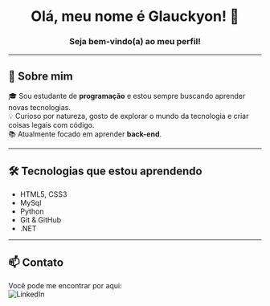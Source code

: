 <h1 align="center">Olá, meu nome é Glauckyon! 👋</h1>

<h3 align="center">
  Seja bem-vindo(a) ao meu perfil!  
</h3>

---

## 🚀 Sobre mim

🎓 Sou estudante de **programação** e estou sempre buscando aprender novas tecnologias.  
💡 Curioso por natureza, gosto de explorar o mundo da tecnologia e criar coisas legais com código.  
📚 Atualmente focado em aprender **back-end**.

---

## 🛠️ Tecnologias que estou aprendendo

- HTML5, CSS3
- MySql
- Python
- Git & GitHub
- .NET


---

## 📫 Contato

Você pode me encontrar por aqui:  
![LinkedIn](https://img.shields.io/badge/LinkedIn) 
